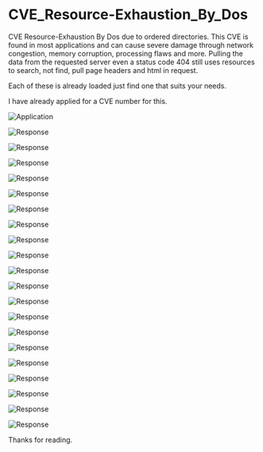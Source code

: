 # CVE_Resource-Exhaustion_By_Dos
CVE Resource-Exhaustion By Dos due to ordered directories.
This CVE is found in most applications and can cause severe damage through network congestion, memory corruption, processing flaws and more.
Pulling the data from the requested server even a status code 404 still uses resources to search, not find, pull page headers and html in request.

Each of these is already loaded just find one that suits your needs.

I have already applied for a CVE number for this.

![Application](https://raw.githubusercontent.com/DeadmanXXXII/CVE_Resource-Exhaustion_By_Dos/main/Screenshot_20250714-165801.png)

![Response](https://raw.githubusercontent.com/DeadmanXXXII/CVE_Resource-Exhaustion_By_Dos/main/Screenshot_20250714-170009.png)

![Response](https://raw.githubusercontent.com/DeadmanXXXII/CVE_Resource-Exhaustion_By_Dos/main/Screenshot_20250714-180410.png)

![Response](https://raw.githubusercontent.com/DeadmanXXXII/CVE_Resource-Exhaustion_By_Dos/main/Screenshot_20250714-174644.png)

![Response](https://raw.githubusercontent.com/DeadmanXXXII/CVE_Resource-Exhaustion_By_Dos/main/Screenshot_20250714-180954.png)

![Response](https://raw.githubusercontent.com/DeadmanXXXII/CVE_Resource-Exhaustion_By_Dos/main/Screenshot_20250714-181313.png)

![Response](https://raw.githubusercontent.com/DeadmanXXXII/CVE_Resource-Exhaustion_By_Dos/main/Screenshot_20250714-181320.png)

![Response](https://raw.githubusercontent.com/DeadmanXXXII/CVE_Resource-Exhaustion_By_Dos/main/Screenshot_20250714-172156.png)

![Response](https://raw.githubusercontent.com/DeadmanXXXII/CVE_Resource-Exhaustion_By_Dos/main/Screenshot_20250714-175157.png)

![Response](https://raw.githubusercontent.com/DeadmanXXXII/CVE_Resource-Exhaustion_By_Dos/main/Screenshot_20250714-175205.png)

![Response](https://raw.githubusercontent.com/DeadmanXXXII/CVE_Resource-Exhaustion_By_Dos/main/Screenshot_20250714-172553.png)

![Response](https://raw.githubusercontent.com/DeadmanXXXII/CVE_Resource-Exhaustion_By_Dos/main/Screenshot_20250714-172537.png)

![Response](https://raw.githubusercontent.com/DeadmanXXXII/CVE_Resource-Exhaustion_By_Dos/main/Screenshot_20250714-172801.png)

![Response](https://raw.githubusercontent.com/DeadmanXXXII/CVE_Resource-Exhaustion_By_Dos/main/Screenshot_20250714-172744.png)

![Response](https://raw.githubusercontent.com/DeadmanXXXII/CVE_Resource-Exhaustion_By_Dos/main/Screenshot_20250714-172750.png)

![Response](https://raw.githubusercontent.com/DeadmanXXXII/CVE_Resource-Exhaustion_By_Dos/main/Screenshot_20250714-181947.png)

![Response](https://raw.githubusercontent.com/DeadmanXXXII/CVE_Resource-Exhaustion_By_Dos/main/Screenshot_20250714-182006.png)

![Response](https://raw.githubusercontent.com/DeadmanXXXII/CVE_Resource-Exhaustion_By_Dos/main/Screenshot_20250714-172958.png)

![Response](https://raw.githubusercontent.com/DeadmanXXXII/CVE_Resource-Exhaustion_By_Dos/main/Screenshot_20250714-173234.png)

![Response](https://raw.githubusercontent.com/DeadmanXXXII/CVE_Resource-Exhaustion_By_Dos/main/Screenshot_20250714-174205.png)

![Response](https://raw.githubusercontent.com/DeadmanXXXII/CVE_Resource-Exhaustion_By_Dos/main/Screenshot_20250714-174215.png)


Thanks for reading.



